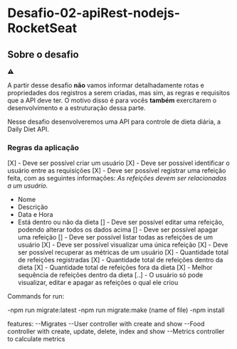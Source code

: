 # Desafio-02-apiRest-nodejs-RocketSeat

## Sobre o desafio

<aside>
⚠️

A partir desse desafio **não** vamos informar detalhadamente rotas e propriedades dos registros a serem criadas, mas sim, as regras e requisitos que a API deve ter.
O motivo disso é para vocês **também** exercitarem o desenvolvimento e a estruturação dessa parte.

</aside>

Nesse desafio desenvolveremos uma API para controle de dieta diária, a Daily Diet API.

### Regras da aplicação

[X] - Deve ser possível criar um usuário
[X] - Deve ser possível identificar o usuário entre as requisições
[X] - Deve ser possível registrar uma refeição feita, com as seguintes informações:
  _As refeições devem ser relacionadas a um usuário._
  - Nome
  - Descrição
  - Data e Hora
  - Está dentro ou não da dieta
[] - Deve ser possível editar uma refeição, podendo alterar todos os dados acima
[] - Deve ser possível apagar uma refeição
[] - Deve ser possível listar todas as refeições de um usuário
[X] - Deve ser possível visualizar uma única refeição
[X] - Deve ser possível recuperar as métricas de um usuário
[X]  - Quantidade total de refeições registradas
[X]  - Quantidade total de refeições dentro da dieta
[X]  - Quantidade total de refeições fora da dieta
[X]  - Melhor sequência de refeições dentro da dieta
[..] - O usuário só pode visualizar, editar e apagar as refeições o qual ele criou

Commands for run:

-npm run migrate:latest
-npm run migrate:make (name of file)
-npm install

features:
--Migrates
--User controller with create and show
--Food controller with create, update, delete, index and show
--Metrics controller to calculate metrics
